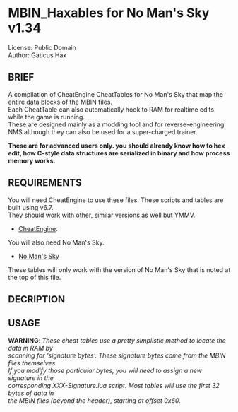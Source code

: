 # MBIN_Haxables for No Man's Sky v1.34  
License: Public Domain  
Author: Gaticus Hax  


## BRIEF

A compilation of CheatEngine CheatTables for No Man's Sky that map the entire data blocks of the MBIN files.  
Each CheatTable can also automatically hook to RAM for realtime edits while the game is running.  
These are designed mainly as a modding tool and for reverse-engineering NMS although they can also be used for a super-charged trainer.  

**These are for advanced users only. you should already know how to hex edit, how C-style data structures are
serialized in binary and how process memory works.**


## REQUIREMENTS  

You will need CheatEngine to use these files. These scripts and tables are built using v6.7.  
They should work with other, similar versions as well but YMMV.

- [CheatEngine](http://cheatengine.org/). 

You will also need No Man's Sky.

- [No Man's Sky](http://store.steampowered.com/app/275850/No_Mans_Sky/)
  
These tables will only work with the version of No Man's Sky that is noted at the top of this file.  


## DECRIPTION  


## USAGE

**WARNING**: _These cheat tables use a pretty simplistic method to locate the data in RAM by  
scanning for 'signature bytes'. These signature bytes come from the MBIN files themselves.  
If you modify those particular bytes, you will need to assign a new signature in the  
corresponding XXX-Signature.lua script. Most tables will use the first 32 bytes of data in  
the MBIN files (beyond the header), starting at offset 0x60._

